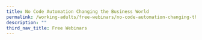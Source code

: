 ```yaml
---
title: No Code Automation Changing the Business World
permalink: /working-adults/free-webinars/no-code-automation-changing-the-business-world-jan2022
description: ""
third_nav_title: Free Webinars
---
```

